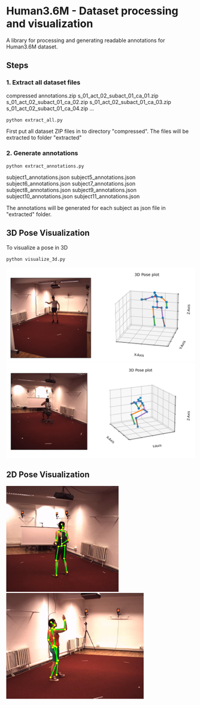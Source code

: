 # Human3.6M - Dataset processing and visualization
A library for processing and generating readable annotations for Human3.6M dataset.

## Steps
### 1. Extract all dataset files
compressed
  annotations.zip
  s_01_act_02_subact_01_ca_01.zip
  s_01_act_02_subact_01_ca_02.zip
  s_01_act_02_subact_01_ca_03.zip
  s_01_act_02_subact_01_ca_04.zip
  ...
```
python extract_all.py
```
First put all dataset ZIP files in to directory "compressed". The files will be extracted to folder "extracted"

### 2. Generate annotations
```
python extract_annotations.py
```
subject1_annotations.json
subject5_annotations.json
subject6_annotations.json
subject7_annotations.json
subject8_annotations.json
subject9_annotations.json
subject10_annotations.json
subject11_annotations.json

The annotations will be generated for each subject as json file in "extracted" folder.

## 3D Pose Visualization
To visualize a pose in 3D
```
python visualize_3d.py
```
![vis3d_1](resources/vis3d_1.png)
![vis3d_1](resources/vis3d_2.png)

## 2D Pose Visualization
<img src="resources/vis2d_1.png" width="300"> <img src="resources/vis2d_2.png" width="367">

